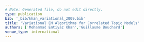 ```yaml
---
# Note: Generated file, do not edit directly.
type: publication
bib: '_bib/khan_variational_2009.bib'
title: 'Variational EM Algorithms for Correlated Topic Models'
authors: ['Mohammad Emtiyaz Khan','Guillaume Bouchard']
venue_type: international
---
```

